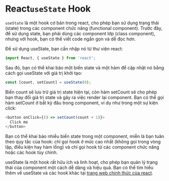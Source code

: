 # React`useState` Hook
`useState` là một hook cơ bản trong react, cho phép bạn sử dụng trạng thái (state) trong các component chức năng (functional component). Trước đây, để sử dụng state, bạn phải dùng các component lớp (class component), nhưng với hook, bạn có thể viết code ngắn gọn và dễ đọc hơn.

Để sử dụng useState, bạn cần nhập nó từ thư viện react:

```js
import React, { useState } from 'react';
```

Sau đó, bạn có thể khai báo một biến state và một hàm để cập nhật nó bằng cách gọi useState với giá trị khởi tạo:

```js
const [count, setCount] = useState(0);
```

Biến count sẽ lưu trữ giá trị state hiện tại, còn hàm setCount sẽ cho phép bạn thay đổi giá trị state và gây ra việc render lại component. Bạn có thể gọi hàm setCount ở bất kỳ đâu trong component, ví dụ như trong một sự kiện click:

```js
<button onClick={() => setCount(count + 1)}>
  Click me
</button>
```

Bạn có thể khai báo nhiều biến state trong một component, miễn là bạn tuân theo quy tắc của hook: chỉ gọi hook ở mức cao nhất (không gọi trong vòng lặp, điều kiện hay hàm lồng) và chỉ gọi hook từ các component chức năng hoặc các hook tùy chỉnh.

useState là một hook rất hữu ích và linh hoạt, cho phép bạn quản lý trạng thái của component một cách dễ dàng và hiệu quả. Bạn có thể tìm hiểu thêm về useState và các hook khác tại [trang web chính thức của react](https://reactjs.org/docs/hooks-intro.html).